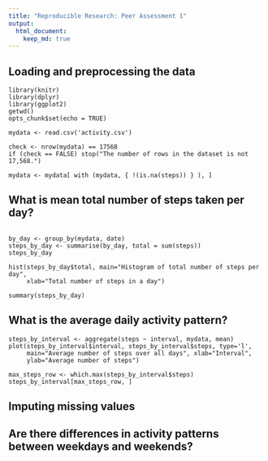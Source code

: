 ```yaml
---
title: "Reproducible Research: Peer Assessment 1"
output: 
  html_document:
    keep_md: true
---
```



## Loading and preprocessing the data

```{r}
library(knitr)
library(dplyr)
library(ggplot2)
getwd()
opts_chunk$set(echo = TRUE)
```

```{r}
mydata <- read.csv('activity.csv')

check <- nrow(mydata) == 17568
if (check == FALSE) stop("The number of rows in the dataset is not 17,568.")

mydata <- mydata[ with (mydata, { !(is.na(steps)) } ), ]

```



## What is mean total number of steps taken per day?
```{r}

by_day <- group_by(mydata, date)
steps_by_day <- summarise(by_day, total = sum(steps))
steps_by_day

```
```{r}
hist(steps_by_day$total, main="Histogram of total number of steps per day", 
     xlab="Total number of steps in a day")
```
```{r}
summary(steps_by_day)

```

## What is the average daily activity pattern?

```{r}
steps_by_interval <- aggregate(steps ~ interval, mydata, mean)
plot(steps_by_interval$interval, steps_by_interval$steps, type='l', 
     main="Average number of steps over all days", xlab="Interval", 
     ylab="Average number of steps")

```
```{r}
max_steps_row <- which.max(steps_by_interval$steps)
steps_by_interval[max_steps_row, ]

```


## Imputing missing values



## Are there differences in activity patterns between weekdays and weekends?
